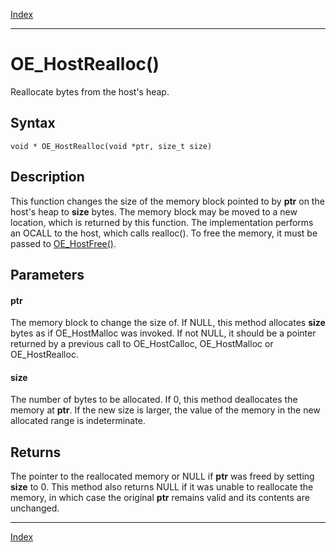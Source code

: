 [Index](index.md)

---
# OE_HostRealloc()

Reallocate bytes from the host's heap.

## Syntax

    void * OE_HostRealloc(void *ptr, size_t size)
## Description 

This function changes the size of the memory block pointed to by **ptr** on the host's heap to **size** bytes. The memory block may be moved to a new location, which is returned by this function. The implementation performs an OCALL to the host, which calls realloc(). To free the memory, it must be passed to [OE_HostFree()](enclave_8h_af7ed072613e44809e1991f4f64c63b23_1af7ed072613e44809e1991f4f64c63b23.md).



## Parameters

#### ptr

The memory block to change the size of. If NULL, this method allocates **size** bytes as if OE_HostMalloc was invoked. If not NULL, it should be a pointer returned by a previous call to OE_HostCalloc, OE_HostMalloc or OE_HostRealloc.

#### size

The number of bytes to be allocated. If 0, this method deallocates the memory at **ptr**. If the new size is larger, the value of the memory in the new allocated range is indeterminate.

## Returns

The pointer to the reallocated memory or NULL if **ptr** was freed by setting **size** to 0. This method also returns NULL if it was unable to reallocate the memory, in which case the original **ptr** remains valid and its contents are unchanged.

---
[Index](index.md)

